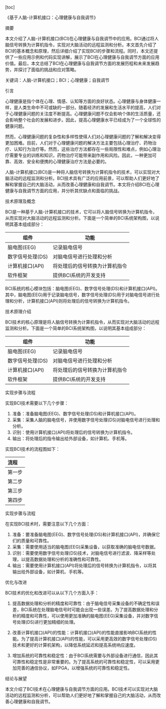 
[toc]                    
                
                
《基于人脑-计算机接口：心理健康与自我调节》

摘要

本文介绍了人脑-计算机接口(BCI)在心理健康与自我调节中的应用。BCI通过将人脑信号转换为计算机指令，实现对大脑活动的远程监测和分析。本文首先介绍了BCI的基本概念和原理，然后详细介绍了实现BCI的步骤和流程。同时，本文还提供了一些应用示例和代码实现讲解，展示了BCI在心理健康与自我调节方面的应用价值。最后，本文总结了BCI在心理健康与自我调节方面的发展历程和未来发展趋势，并探讨了面临的挑战和应对策略。

关键词：人脑-计算机接口；BCI；心理健康；自我调节

引言

心理健康是指个体在心理、情感、认知等方面的良好状态。心理健康与身体健康一样，是人类生命中不可或缺的一部分。随着经济的发展和生活水平的提高，人们对于心理健康问题的关注度不断提高。心理健康问题不仅会影响个体的生活质量，还会影响整个社会的发展和进步。因此，提高心理健康水平已经成为了一个全球性的健康问题。

然而，心理健康问题的复杂性和多样性使得人们对心理健康问题的了解和解决变得更加困难。目前，人们对于心理健康问题的解决方法主要包括心理治疗、药物治疗、认知行为治疗等。然而，这些治疗方法都存在一些局限性和难点，例如心理治疗需要专业的训练和知识，药物治疗可能带来副作用和风险。因此，一种更加可靠、高效、安全和便携的心理健康治疗方法是必要的。

人脑-计算机接口(BCI)是一种将人脑信号转换为计算机指令的技术，可以实现对大脑活动的远程监测和分析。BCI技术具有广泛的应用前景，可以帮助人们更好地了解和掌握自己的大脑活动，从而改善心理健康和自我调节。本文将介绍BCI在心理健康与自我调节方面的应用，并分析其优缺点和面临的挑战。

技术原理及概念

BCI是一种基于人脑-计算机接口的技术，它可以将人脑信号转换为计算机指令，从而实现对大脑活动的远程监测和分析。下面是一个简单的BCI系统架构图，以说明其基本组成部分：

| 组件 | 功能 |
| --- | --- |
| 脑电图(EEG) | 记录脑电信号 |
| 数字信号处理(DS) | 对脑电信号进行处理和分析 |
| 计算机接口(API) | 将处理后的信号转换为计算机指令 |
| 软件框架 | 提供BCI系统的开发支持 |

BCI系统的核心模块包括：脑电图(EEG)、数字信号处理(DS)和计算机接口(API)。其中，脑电图(EEG)用于记录脑电信号，数字信号处理(DS)用于对脑电信号进行处理和分析，计算机接口(API)则将处理后的信号转换为计算机指令。

技术原理介绍

BCI技术的核心原理是将人脑信号转换为计算机指令，从而实现对大脑活动的远程监测和分析。下面是一个简单的BCI系统架构图，以说明其基本组成部分：

| 组件 | 功能 |
| --- | --- |
| 脑电图(EEG) | 记录脑电信号 |
| 数字信号处理(DS) | 对脑电信号进行处理和分析 |
| 计算机接口(API) | 将处理后的信号转换为计算机指令 |
| 软件框架 | 提供BCI系统的开发支持 |

实现步骤与流程

实现BCI技术需要以下几个步骤：

1. 准备：准备脑电图(EEG)、数字信号处理(DS)和计算机接口(API)。
2. 采集：采集人脑的脑电信号，并使用数字信号处理(DS)对脑电信号进行处理和分析。
3. 识别：使用计算机接口(API)将处理后的信号转换为计算机指令。
4. 输出：将处理后的指令输出给外部设备，如计算机、手机等。

实现BCI技术的流程图如下：

| 流程 | 
| :--- | 
| 第一步 | 
|第二步 | 
|第三步 | 
|第四步 |

实现步骤与流程

在实现BCI技术时，需要注意以下几个方面：

1. 准备：要准备脑电图(EEG)、数字信号处理(DS)和计算机接口(API)，并确保它们的质量和可靠性。
2. 采集：需要使用适当的脑电图(EEG)采集设备，以获取准确的脑电信号数据。
3. 识别：需要使用数字信号处理(DS)技术，对脑电信号进行滤波、降采样等处理，以提高数据处理和分析的准确性和可靠性。
4. 输出：需要使用计算机接口(API)将处理后的信号转换为计算机指令，以将其输出给外部设备，如计算机、手机等。

优化与改进

BCI技术的优化和改进可以从以下几个方面入手：

1. 提高数据处理和分析的精度和可靠性：由于脑电信号采集设备的不确定性和误差，BCI系统在处理脑电信号时可能会出现一些误差。为了提高数据处理和分析的精度和可靠性，可以使用更加准确的脑电图(EEG)采集设备，并对数字信号处理(DS)进行更加精细的处理。
2. 改善计算机接口(API)的性能：计算机接口(API)的性能直接影响BCI系统的性能。为了提高计算机接口(API)的性能，可以采用更高效的数字信号处理(DS)技术和更好的计算机架构，以降低系统延迟和提高系统响应速度。

3. 增加系统的可靠性和稳定性：由于BCI系统需要与外部设备进行通信，因此其可靠性和稳定性是非常重要的。为了提高系统的可靠性和稳定性，可以采用更加完善的通信协议，如FPGA，以增强系统的可靠性和稳定性。

结论与展望

本文介绍了BCI技术在心理健康与自我调节方面的应用。BCI技术可以实现对大脑活动的远程监测和分析，可以帮助人们更好地了解和掌握自己的大脑活动，从而改善心理健康和自我调节。

